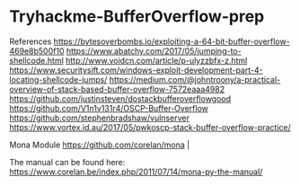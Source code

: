 # Tryhackme-BufferOverflow-prep

References
https://bytesoverbombs.io/exploiting-a-64-bit-buffer-overflow-469e8b500f10
https://www.abatchy.com/2017/05/jumping-to-shellcode.html
http://www.voidcn.com/article/p-ulyzzbfx-z.html
https://www.securitysift.com/windows-exploit-development-part-4-locating-shellcode-jumps/
https://medium.com/@johntroony/a-practical-overview-of-stack-based-buffer-overflow-7572eaaa4982
https://github.com/justinsteven/dostackbufferoverflowgood
https://github.com/V1n1v131r4/OSCP-Buffer-Overflow
https://github.com/stephenbradshaw/vulnserver
https://www.vortex.id.au/2017/05/pwkoscp-stack-buffer-overflow-practice/

Mona Module
    https://github.com/corelan/mona | 
    
The manual can be found here: https://www.corelan.be/index.php/2011/07/14/mona-py-the-manual/
